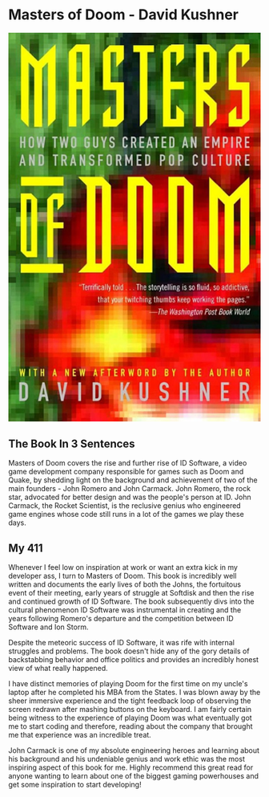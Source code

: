 # Masters of Doom - David Kushner

![Masters of Doom](Images/MastersOfDoom.jpeg)

## The Book In 3 Sentences

Masters of Doom covers the rise and further rise of ID Software, a video game development company responsible for games such as Doom and Quake, by shedding light on the background and achievement of two of the main founders - John Romero and John Carmack. John Romero, the rock star, advocated for better design and was the people's person at ID. John Carmack, the Rocket Scientist, is the reclusive genius who engineered game engines whose code still runs in a lot of the games we play these days.

## My 411

Whenever I feel low on inspiration at work or want an extra kick in my developer ass, I turn to Masters of Doom. This book is incredibly well written and documents the early lives of both the Johns, the fortuitous event of their meeting, early years of struggle at Softdisk and then the rise and continued growth of ID Software. The book subsequently divs into the cultural phenomenon ID Software was instrumental in creating and the years following Romero's departure and the competition between ID Software and Ion Storm.

Despite the meteoric success of ID Software, it was rife with internal struggles and problems. The book doesn't hide any of the gory details of backstabbing behavior and office politics and provides an incredibly honest view of what really happened.

I have distinct memories of playing Doom for the first time on my uncle's laptop after he completed his MBA from the States. I was blown away by the sheer immersive experience and the tight feedback loop of observing the screen redrawn after mashing buttons on the keyboard. I am fairly certain being witness to the experience of playing Doom was what eventually got me to start coding and therefore, reading about the company that brought me that experience was an incredible treat.

John Carmack is one of my absolute engineering heroes and learning about his background and his undeniable genius and work ethic was the most inspiring aspect of this book for me. Highly recommend this great read for anyone wanting to learn about one of the biggest gaming powerhouses and get some inspiration to start developing!